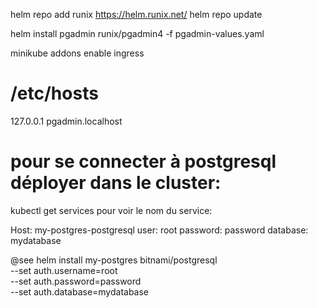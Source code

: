 helm repo add runix https://helm.runix.net/
helm repo update

helm install pgadmin runix/pgadmin4 -f pgadmin-values.yaml

minikube addons enable ingress

# /etc/hosts
127.0.0.1 pgadmin.localhost


# pour se connecter à postgresql déployer dans le cluster:
kubectl get services pour voir le nom du service:

Host: my-postgres-postgresql
user: root
password: password
database: mydatabase


@see
helm install my-postgres bitnami/postgresql \
--set auth.username=root \
--set auth.password=password \
--set auth.database=mydatabase